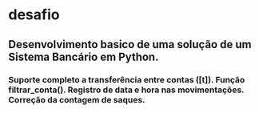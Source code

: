 # desafio
## Desenvolvimento basico de uma solução de um Sistema Bancário em Python.
### Suporte completo a transferência entre contas ([t]). Função filtrar_conta(). Registro de data e hora nas movimentações. Correção da contagem de saques.

